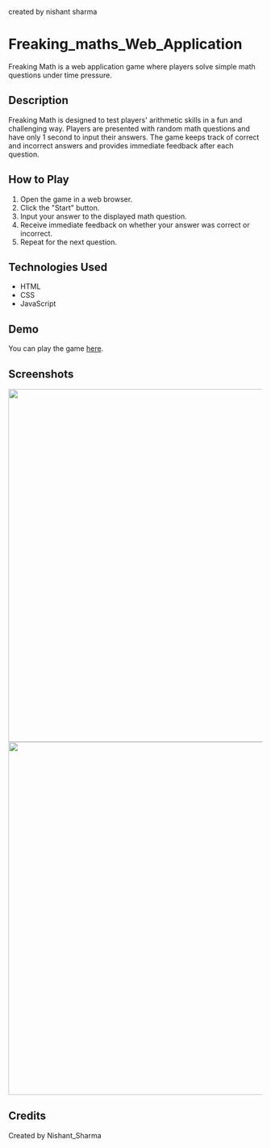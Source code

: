 created by nishant sharma
# Freaking_maths_Web_Application


Freaking Math is a web application game where players solve simple math questions under time pressure.

## Description

Freaking Math is designed to test players' arithmetic skills in a fun and challenging way. Players are presented with random math questions and have only 1 second to input their answers. The game keeps track of correct and incorrect answers and provides immediate feedback after each question.

## How to Play

1. Open the game in a web browser.
2. Click the "Start" button.
3. Input your answer to the displayed math question.
4. Receive immediate feedback on whether your answer was correct or incorrect.
5. Repeat for the next question.

## Technologies Used

- HTML
- CSS
- JavaScript

## Demo

You can play the game [here](https://nishant-sh15.github.io/Freaking_maths_Web_Application/).

## Screenshots

<img src="https://github.com/Nishant-Sh15/Freaking_maths_Web_Application/assets/161156010/ef0c3e0c-879c-4c27-95cd-91b87c7042a8" width='700'>


<img src="https://github.com/Nishant-Sh15/Freaking_maths_Web_Application/assets/161156010/0dd64714-2762-42be-aabb-183510e8ad18" width="700">


## Credits

Created by Nishant_Sharma
